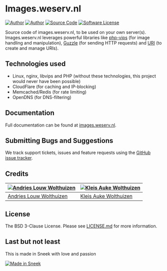 # Images.weserv.nl

[![Author](https://img.shields.io/badge/author-andrieslouw-blue.svg?style=flat-square)](https://github.com/andrieslouw)
[![Author](https://img.shields.io/badge/author-kleisauke-blue.svg?style=flat-square)](https://github.com/kleisauke)
[![Source Code](https://img.shields.io/badge/source-andrieslouw/imagesweserv-blue.svg?style=flat-square)](https://github.com/andrieslouw/imagesweserv)
[![Software License](https://img.shields.io/badge/license-BSD3-brightgreen.svg?style=flat-square)](https://tldrlegal.com/license/bsd-3-clause-license-%28revised%29)

Source code of images.weserv.nl, to be used on your own server(s). Images.weserv.nl leverages powerful libraries like [php-vips](https://github.com/jcupitt/php-vips) (for image handling and manipulation), [Guzzle](https://github.com/guzzle/guzzle) (for sending HTTP requests) and [URI](https://github.com/thephpleague/uri) (to create and manage URIs).

## Technologies used

- Linux, nginx, libvips and PHP (without these technologies, this project would never have been possible)
- CloudFlare (for caching and IP-blocking)
- Memcached/Redis (for rate limiting)
- OpenDNS (for DNS-filtering)

## Documentation

Full documentation can be found at [images.weserv.nl](https://images.weserv.nl/).

## Submitting Bugs and Suggestions

We track support tickets, issues and feature requests using the [GitHub issue tracker](https://github.com/andrieslouw/imagesweserv/issues).

## Credits
[![Andries Louw Wolthuizen](https://avatars2.githubusercontent.com/u/11487455?v=3&s=120)](https://github.com/andrieslouw) | [![Kleis Auke Wolthuizen](https://avatars2.githubusercontent.com/u/12746591?v=3&s=120)](https://github.com/kleisauke)
------------- | -------------
[Andries Louw Wolthuizen](https://github.com/andrieslouw) | [Kleis Auke Wolthuizen](https://github.com/kleisauke)

## License

The BSD 3-Clause License. Please see [LICENSE.md](https://github.com/andrieslouw/imagesweserv/blob/master/LICENSE.md) for more information.

## Last but not least
This is made in Sneek with love and passion

[![Made in Sneek](http://kleisauke.nl/made-in-sneek-resized.png)](https://en.wikipedia.org/wiki/Sneek)